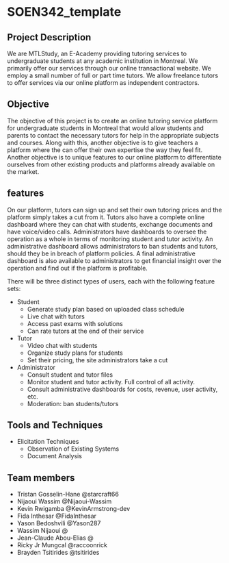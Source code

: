 # SOEN342_template

## Project Description
We are MTLStudy, an E-Academy providing tutoring services to undergraduate students at any academic institution in Montreal. We primarily offer our services through our online transactional website. We employ a small number of full or part time tutors. We allow freelance tutors to offer services via our online platform as independent contractors. 

## Objective
The objective of this project is to create an online tutoring service platform for undergraduate students in Montreal that would allow students and parents to contact the necessary tutors for help in the appropriate subjects and courses. Along with this, another objective is to give teachers a platform where the can offer their own expertise the way they feel fit. Another objective is to unique features to our online platform to differentiate ourselves from other existing products and platforms already available on the market.

## features
On our platform, tutors can sign up and set their own tutoring prices and the platform simply takes a cut from it. Tutors also have a complete online dashboard where they can chat with students, exchange documents and have voice/video calls. Administrators have dashboards to oversee the operation as a whole in terms of monitoring student and tutor activity. An administrative dashboard allows administrators to ban students and tutors, should they be in breach of platform policies. A final administrative dashboard is also available to administrators to get financial insight over the operation and find out if the platform is profitable.

There will be three distinct types of users, each with the following feature sets:
- Student
  - Generate study plan based on uploaded class schedule
  - Live chat with tutors
  - Access past exams with solutions 
  - Can rate tutors at the end of their service
- Tutor  
  - Video chat with students
  - Organize study plans for students 
  - Set their pricing, the site administrators take a cut
- Administrator 
  - Consult student and tutor files
  - Monitor student and tutor activity. Full control of all activity.
  - Consult administrative dashboards for costs, revenue, user activity, etc.
  - Moderation: ban students/tutors 

## Tools and Techniques
- Elicitation Techniques
  - Observation of Existing Systems
  - Document Analysis

## Team members
- Tristan Gosselin-Hane @starcraft66
- Nijaoui Wassim @Nijaoui-Wassim
- Kevin Rwigamba @KevinArmstrong-dev
- Fida Inthesar @FidaInthesar
- Yason Bedoshvili @Yason287
- Wassim Nijaoui @
- Jean-Claude Abou-Elias @
- Ricky Jr Mungcal @raccoonrick
- Brayden Tsitirides @tsitirides
